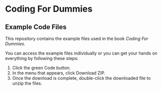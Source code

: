# Coding For Dummies
## Example Code Files

This repository contains the example files used in the book *Coding For Dummies*.

You can access the example files individually or you can get your hands on everything by following these steps:

1. Click the green Code button.
1. In the menu that appears, click Download ZIP.
1. Once the download is complete, double-click the downloaded file to unzip the files.
